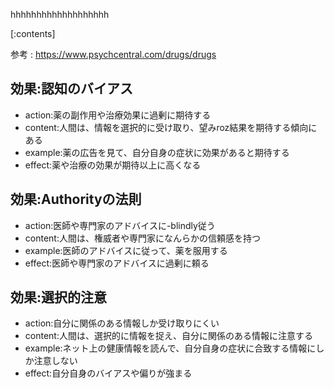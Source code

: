 

hhhhhhhhhhhhhhhhhhh
    
[:contents]

参考 : https://www.psychcentral.com/drugs/drugs

## 効果:認知のバイアス
- action:薬の副作用や治療効果に過剰に期待する
- content:人間は、情報を選択的に受け取り、望みroz結果を期待する傾向にある
- example:薬の広告を見て、自分自身の症状に効果があると期待する
- effect:薬や治療の効果が期待以上に高くなる

## 効果:Authorityの法則
- action:医師や専門家のアドバイスに-blindly従う
- content:人間は、権威者や専門家になんらかの信頼感を持つ
- example:医師のアドバイスに従って、薬を服用する
- effect:医師や専門家のアドバイスに過剰に頼る

## 効果:選択的注意
- action:自分に関係のある情報しか受け取りにくい
- content:人間は、選択的に情報を捉え、自分に関係のある情報に注意する
- example:ネット上の健康情報を読んで、自分自身の症状に合致する情報にしか注意しない
- effect:自分自身のバイアスや偏りが強まる

    